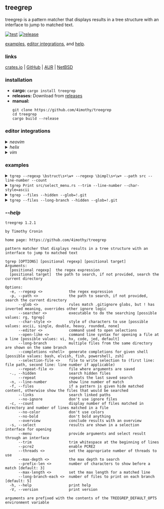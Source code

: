 ## treegrep

treegrep is a pattern matcher that displays results in a tree structure with an interface to jump to matched text.

[![test](https://github.com/4imothy/treegrep/actions/workflows/test.yml/badge.svg)](https://github.com/4imothy/treegrep/actions)
[![release](https://github.com/4imothy/treegrep/actions/workflows/cr.yml/badge.svg)](https://github.com/4imothy/treegrep/actions)

[examples](#examples), [editor integrations](#editor-integrations), and [help](#--help).

### links
[crates.io](https://crates.io/crates/treegrep) | [GitHub](https://github.com/4imothy/treegrep) | [AUR](https://aur.archlinux.org/packages/treegrep-bin) | [NetBSD](https://pkgsrc.se/sysutils/treegrep)

### installation
- **cargo:** ```cargo install treegrep```
- **releases:** Download from [releases](https://github.com/4imothy/treegrep/releases/)
- **manual:**
  ```
  git clone https://github.com/4imothy/treegrep
  cd treegrep
  cargo build --release
  ```

### editor integrations
<details>
<summary><em>neovim</em></summary>

- sample installation using [lazy.nvim](https://github.com/folke/lazy.nvim)
```lua
return {
    '4imothy/treegrep',
    build = function()
        require('treegrep').build_tgrep()
    end,
    config = function()
        require('treegrep').setup({
            selection_file = '/tmp/tgrep-select',
            repeat_file = '/tmp/tgrep-repeat',
        })
        vim.keymap.set('n', '<leader>tt', function() require('treegrep').tgrep_with('--menu') end)
        vim.keymap.set('n', '<leader>tr', function() require('treegrep').tgrep_with('--repeat') end)
        vim.keymap.set('n', '<leader>tf', function() require('treegrep').tgrep_with('--files --select') end)
    end,
}
```
</details>
<details>
<summary><em>helix</em></summary>

- sample keybind to run treegrep and open selection
```toml
C-t = [
    ':sh rm -f /tmp/tgrep-select',
    ':insert-output tgrep --menu --selection-file=/tmp/tgrep-select --repeat-file=/tmp/tgrep-repeat > /dev/tty',
    ':open %sh{ f=$(sed -n 1p /tmp/tgrep-select); l=$(sed -n 2p /tmp/tgrep-select); [ -n "$l" ] && echo "$f:$l" || echo "$f"; }',
    ':redraw',
    ':set mouse false',
    ':set mouse true',
]
```
</details>
<details>
<summary><em>vim</em></summary>

- sample installation using [vim-plug](https://github.com/junegunn/vim-plug)
```vim
Plug '4imothy/treegrep', {'do': {-> TgrepBuild()}}

let g:tgrep_selection_file = '/tmp/tgrep-select'
let g:tgrep_repeat_file = '/tmp/tgrep-repeat'

nnoremap <leader>tt :call TgrepWith('--menu')<cr>
nnoremap <leader>tr :call TgrepWith('--repeat')<cr>
nnoremap <leader>tf :call TgrepWith('--files --select')<cr>
```
</details>

### examples
<details>
<summary><code>tgrep --regexp \bstruct\s+\w+ --regexp \bimpl\s+\w+ --path src --line-number --count</code></summary>

```
src: 13
├──searchers.rs: 1
│  └──34: impl Searchers {
├──errors.rs: 4
│  ├──17: pub struct Message {
│  ├──37: impl Error for Message {}
│  ├──39: impl fmt::Debug for Message {
│  └──45: impl fmt::Display for Message {
├──formats.rs: 2
│  ├──19: pub struct Chars {
│  └──99: pub struct DisplayRepeater<T>(T, usize);
├──output_processor.rs: 2
│  ├──28: impl File {
│  └──99: impl AsUsize for Value {
├──options.rs: 2
│  ├──42: pub struct Rg;
│  └──44: impl Options for Rg {
├──args.rs: 4
│  ├──18: pub struct ArgInfo {
│  ├──24: impl ArgInfo {
│  ├──38: impl Clone for OpenStrategy {
│  └──50: impl ValueEnum for OpenStrategy {
├──args_menu.rs: 1
│  └──22: pub struct ArgsMenu<'a, 'b> {
├──select_menu.rs: 7
│  ├──34: impl OpenStrategy {
│  ├──46: pub struct SelectMenu<'a, 'b> {
│  ├──61: struct Window {
│  ├──66: impl Window {
│  ├──85: impl Clone for JumpLocation {
│  ├──90: impl Copy for JumpLocation {}
│  └──92: impl JumpLocation {
├──term.rs: 1
│  └──13: pub struct Term<'a> {
├──writer.rs: 10
│  ├──23: impl Clone for PrefixComponent {
│  ├──34: pub struct OpenInfo<'a> {
│  ├──45: struct PathDisplay<'a> {
│  ├──152: struct LineDisplay<'a> {
│  ├──250: struct LongBranchDisplay<'a> {
│  ├──291: struct OverviewDisplay {
│  ├──299: impl Entry for OverviewDisplay {
│  ├──311: impl Display for OverviewDisplay {
│  ├──358: impl Directory {
│  └──443: impl File {
├──config.rs: 3
│  ├──11: pub struct Characters {
│  ├──25: pub struct Config {
│  └──138: impl Config {
├──matcher.rs: 1
│  └──115: impl File {
└──match_system.rs: 10
   ├──24: pub struct Directory {
   ├──32: impl Directory {
   ├──44: pub struct File {
   ├──50: impl File {
   ├──74: pub struct Match {
   ├──80: impl Match {
   ├──105: pub struct Line {
   ├──111: impl Line {
   ├──127:     impl PartialEq for Match {
   └──134:     impl Debug for Match {
```
</details>

<details>
<summary><code>tgrep Print src/select_menu.rs --trim --line-number --char-style=ascii</code></summary>

```
select_menu.rs
+--11: style::{Print, SetBackgroundColor},
+--350: queue!(self.term, cursor::MoveTo(START_X, cursor), Print(line))?;
+--371: queue!(self.term, scroll, cursor::MoveTo(START_X, y), Print(line))?;
+--602: Print(config().c.selected_indicator),
+--604: Print(&self.lines[self.selected_id])
+--612: Print(formats::SELECTED_INDICATOR_CLEAR),
+--614: Print(&self.lines[self.selected_id])
+--628: Print(format!(
+--640: Print(format!(
+--653: Print(format!(
```
</details>

<details>
<summary><code>tgrep --files --hidden --glob=!.git</code></summary>

```
treegrep
├──doc
│  ├──treegrep.vim9.txt
│  └──treegrep.nvim.txt
├──benchmarks
│  ├──times
│  └──runner
├──.github
│  └──workflows
│     ├──test.yml
│     ├──cr.yml
│     ├──update_readme
│     └──update_readme.yml
├──lua
│  └──treegrep.lua
├──tests
│  ├──targets
│  │  ├──wide_1
│  │  ├──files_long_branch_expr_1
│  │  ├──line_number
│  │  ├──file
│  │  ├──no_matches
│  │  ├──files_2
│  │  ├──links_1
│  │  ├──links_2
│  │  ├──count
│  │  ├──links_4
│  │  ├──files_long_branch_expr_count_1
│  │  ├──deep
│  │  ├──files_with_expr
│  │  ├──overlapping_tgrep
│  │  ├──overlapping_rg
│  │  ├──glob_inclusion
│  │  ├──files_long_branch_1
│  │  ├──files_long_branch_expr_2
│  │  ├──files_1
│  │  ├──max_depth
│  │  ├──files_long_branch_expr_count_2
│  │  ├──colon
│  │  ├──wide_2
│  │  ├──glob_exclusion
│  │  ├──files_long_branch_2
│  │  └──links_3
│  ├──pool
│  │  └──alice_adventures_in_wonderland_by_lewis_carroll.txt
│  ├──tests.rs
│  ├──utils.rs
│  └──file_system.rs
├──plugin
│  └──treegrep.vim
├──src
│  ├──searchers.rs
│  ├──errors.rs
│  ├──formats.rs
│  ├──log.rs
│  ├──output_processor.rs
│  ├──options.rs
│  ├──args.rs
│  ├──args_menu.rs
│  ├──select_menu.rs
│  ├──term.rs
│  ├──main.rs
│  ├──writer.rs
│  ├──config.rs
│  ├──matcher.rs
│  └──match_system.rs
├──LICENSE
├──Cargo.lock
├──.gitignore
├──README.md
├──todos.md
└──Cargo.toml
```
</details>

<details>
<summary><code>tgrep --files --long-branch --hidden --glob=!.git</code></summary>

```
treegrep
├──doc
│  └──treegrep.vim9.txt, treegrep.nvim.txt
├──benchmarks
│  └──times, runner
├──.github
│  └──workflows
│     └──test.yml, cr.yml, update_readme, update_readme.yml
├──lua
│  └──treegrep.lua
├──tests
│  ├──targets
│  │  ├──wide_1, files_long_branch_expr_1, line_number, file, no_matches
│  │  ├──files_2, links_1, links_2, count, links_4
│  │  ├──files_long_branch_expr_count_1, deep, files_with_expr, overlapping_tgrep, overlapping_rg
│  │  ├──glob_inclusion, files_long_branch_1, files_long_branch_expr_2, files_1, max_depth
│  │  ├──files_long_branch_expr_count_2, colon, wide_2, glob_exclusion, files_long_branch_2
│  │  └──links_3
│  ├──pool
│  │  └──alice_adventures_in_wonderland_by_lewis_carroll.txt
│  └──tests.rs, utils.rs, file_system.rs
├──plugin
│  └──treegrep.vim
├──src
│  ├──searchers.rs, errors.rs, formats.rs, log.rs, output_processor.rs
│  ├──options.rs, args.rs, args_menu.rs, select_menu.rs, term.rs
│  └──main.rs, writer.rs, config.rs, matcher.rs, match_system.rs
├──LICENSE, Cargo.lock, .gitignore, README.md, todos.md
└──Cargo.toml
```
</details>

### *--help*
```
treegrep 1.2.1

by Timothy Cronin

home page: https://github.com/4imothy/treegrep

pattern matcher that displays results in a tree structure with an interface to jump to matched text

tgrep [OPTIONS] [positional regexp] [positional target]
Arguments:
  [positional regexp]  the regex expression
  [positional target]  the path to search, if not provided, search the current directory

Options:
  -e, --regexp <>            the regex expression
  -p, --path <>              the path to search, if not provided, search the current directory
      --glob <>              rules match .gitignore globs, but ! has inverted meaning, overrides other ignore logic
      --searcher <>          executable to do the searching [possible values: rg, tgrep]
      --char-style <>        style of characters to use [possible values: ascii, single, double, heavy, rounded, none]
      --editor <>            command used to open selections
      --open-like <>         command line syntax for opening a file at a line [possible values: vi, hx, code, jed, default]
      --long-branch          multiple files from the same directory are shown on the same branch
      --completions <shell>  generate completions for given shell [possible values: bash, elvish, fish, powershell, zsh]
      --selection-file <>    file to write selection to (first line: file path, second line: line number if applicable)
      --repeat-file <>       file where arguments are saved
  -., --hidden               search hidden files
      --repeat               repeats the last saved search
  -n, --line-number          show line number of match
  -f, --files                if a pattern is given hide matched content, otherwise show the files that would be searched
      --links                search linked paths
      --no-ignore            don't use ignore files
  -c, --count                display number of files matched in directory and number of lines matched in a file
      --no-color             don't use colors
      --no-bold              don't bold anything
      --overview             conclude results with an overview
  -s, --select               results are shown in a selection interface for opening
      --menu                 provide arguments and select result through an interface
      --trim                 trim whitespace at the beginning of lines
      --pcre2                enable PCRE2
      --threads <>           set the appropriate number of threads to use
      --max-depth <>         the max depth to search
      --prefix-len <>        number of characters to show before a match [default: 3]
      --max-length <>        set the max length for a matched line
      --long-branch-each <>  number of files to print on each branch [default: 5]
  -h, --help                 print help
  -V, --version              print version

arguments are prefixed with the contents of the TREEGREP_DEFAULT_OPTS environment variable
```
